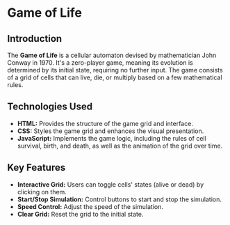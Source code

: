 # Game of Life

## Introduction

The **Game of Life** is a cellular automaton devised by mathematician John Conway in 1970. It's a zero-player game, meaning its evolution is determined by its initial state, requiring no further input. The game consists of a grid of cells that can live, die, or multiply based on a few mathematical rules.

## Technologies Used

- **HTML:** Provides the structure of the game grid and interface.
- **CSS:** Styles the game grid and enhances the visual presentation.
- **JavaScript:** Implements the game logic, including the rules of cell survival, birth, and death, as well as the animation of the grid over time.

## Key Features

- **Interactive Grid:** Users can toggle cells' states (alive or dead) by clicking on them.
- **Start/Stop Simulation:** Control buttons to start and stop the simulation.
- **Speed Control:** Adjust the speed of the simulation.
- **Clear Grid:** Reset the grid to the initial state.
